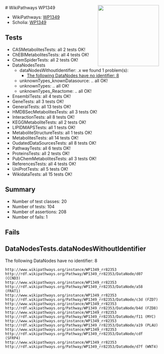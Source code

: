 <img style="float: right; width: 200px" src="https://upload.wikimedia.org/wikipedia/commons/thumb/8/83/Wplogo_with_text_500.png/640px-Wplogo_with_text_500.png" />
# WikiPathways WP1349

* WikiPathways: [WP1349](https://new.wikipathways.org/pathways/WP1349)
* Scholia: [WP1349](https://scholia.toolforge.org/wikipathways/WP1349)
## Tests
* CASMetabolitesTests: all 2 tests OK!
* ChEBIMetabolitesTests: all 4 tests OK!
* ChemSpiderTests: all 2 tests OK!
* DataNodesTests
    * dataNodesWithoutIdentifier: .x we found 1 problem(s):
        * [The following DataNodes have no identifier: 8](#d2d32fa7)
    * unknownTypes_knownDatasource: .. all OK!
    * unknownTypes: .. all OK!
    * unknownTypes_Reactome: .. all OK!
* EnsemblTests: all 4 tests OK!
* GeneTests: all 3 tests OK!
* GeneralTests: all 13 tests OK!
* HMDBSecMetabolitesTests: all 3 tests OK!
* InteractionTests: all 8 tests OK!
* KEGGMetaboliteTests: all 2 tests OK!
* LIPIDMAPSTests: all 1 tests OK!
* MetaboliteStructureTests: all 1 tests OK!
* MetabolitesTests: all 14 tests OK!
* OudatedDataSourcesTests: all 8 tests OK!
* PathwayTests: all 6 tests OK!
* ProteinsTests: all 2 tests OK!
* PubChemMetabolitesTests: all 3 tests OK!
* ReferencesTests: all 4 tests OK!
* UniProtTests: all 5 tests OK!
* WikidataTests: all 15 tests OK!


## Summary

* Number of test classes: 20
* Number of tests: 104
* Number of assertions: 208
* Number of fails: 1

## Fails

<a name="d2d32fa7" />

## DataNodesTests.dataNodesWithoutIdentifier

The following DataNodes have no identifier: 8
```
http://www.wikipathways.org/instance/WP1349_rr82353 http://rdf.wikipathways.org/Pathway/WP1349_rr82353/DataNode/d07 (CCND3)
http://www.wikipathways.org/instance/WP1349_rr82353 http://rdf.wikipathways.org/Pathway/WP1349_rr82353/DataNode/a58 (FRAT1)
http://www.wikipathways.org/instance/WP1349_rr82353 http://rdf.wikipathways.org/Pathway/WP1349_rr82353/DataNode/c3d (FZD7)
http://www.wikipathways.org/instance/WP1349_rr82353 http://rdf.wikipathways.org/Pathway/WP1349_rr82353/DataNode/b4d (FZD8)
http://www.wikipathways.org/instance/WP1349_rr82353 http://rdf.wikipathways.org/Pathway/WP1349_rr82353/DataNode/f11 (MYC)
http://www.wikipathways.org/instance/WP1349_rr82353 http://rdf.wikipathways.org/Pathway/WP1349_rr82353/DataNode/a19 (PLAU)
http://www.wikipathways.org/instance/WP1349_rr82353 http://rdf.wikipathways.org/Pathway/WP1349_rr82353/DataNode/cdf (SFRP4)
http://www.wikipathways.org/instance/WP1349_rr82353 http://rdf.wikipathways.org/Pathway/WP1349_rr82353/DataNode/d7f (WNT4)
```

